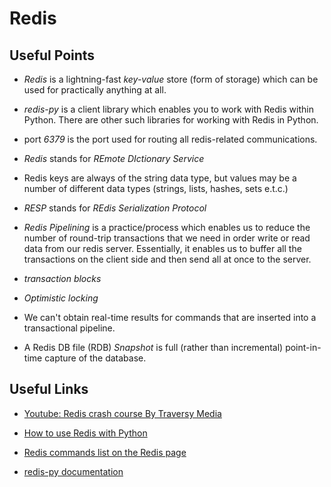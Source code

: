 # Redis

## Useful Points

- _Redis_ is a lightning-fast _key-value_ store (form of storage) which can be used for practically anything at all.

- _redis-py_ is a client library which enables you to work with Redis within Python. There are other such libraries for working with Redis in Python.

- port _6379_ is the port used for routing all redis-related communications.

- _Redis_ stands for _REmote DIctionary Service_

- Redis keys are always of the string data type, but values may be a number of different data types (strings, lists, hashes, sets e.t.c.)

- _RESP_ stands for _REdis Serialization Protocol_

- _Redis Pipelining_ is a practice/process which enables us to reduce the number of round-trip transactions that we need in order write or read data from our redis server. Essentially, it enables us to buffer all the transactions on the client side and then send all at once to the server.

- _transaction blocks_

- _Optimistic locking_

- We can't obtain real-time results for commands that are inserted into a transactional pipeline.

- A Redis DB file (RDB) _Snapshot_ is full (rather than incremental) point-in-time capture of the database.

## Useful Links

- [Youtube: Redis crash course By Traversy Media](https://www.youtube.com/watch?v=Hbt56gFj998)

- [How to use Redis with Python](https://realpython.com/python-redis/)

- [Redis commands list on the Redis page](https://redis.io/commands/)

- [redis-py documentation](https://redis-py.readthedocs.io/en/stable/)